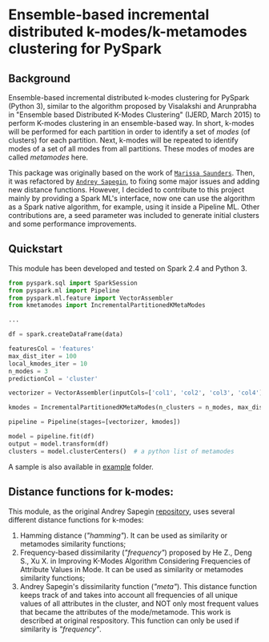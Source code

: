 # Ensemble-based incremental distributed k-modes/k-metamodes clustering for PySpark

## Background

Ensemble-based incremental distributed k-modes clustering for PySpark (Python 3), similar to the algorithm proposed by Visalakshi and Arunprabha in "Ensemble based Distributed K-Modes Clustering" (IJERD, March 2015) to perform K-modes clustering in an ensemble-based way. In short, k-modes will be performed for each partition in order to identify a set of *modes* (of clusters) for each partition. Next, k-modes will be repeated to identify modes of a set of all modes from all partitions. These modes of modes are called *metamodes* here.

This package was originally based on the work of [`Marissa Saunders`](https://github.com/ThinkBigAnalytics/pyspark-distributed-kmodes). Then, it was refactored by [`Andrey Sapegin`](https://github.com/asapegin/pyspark-kmetamodes), to fixing some major issues and adding new distance functions. However, I decided to contribute to this project mainly by providing a Spark ML's interface, now one can use the algorithm as a Spark native algorithm, for example, using it inside a Pipeline ML. Other contributions are, a seed parameter was included to generate initial clusters and some performance improvements.

## Quickstart

This module has been developed and tested on Spark 2.4 and Python 3. 

```python
from pyspark.sql import SparkSession
from pyspark.ml import Pipeline
from pyspark.ml.feature import VectorAssembler
from kmetamodes import IncrementalPartitionedKMetaModes

...

df = spark.createDataFrame(data)

featuresCol = 'features'
max_dist_iter = 100
local_kmodes_iter = 10
n_modes = 3
predictionCol = 'cluster'

vectorizer = VectorAssembler(inputCols=['col1', 'col2', 'col3', 'col4'], outputCol=featuresCol)

kmodes = IncrementalPartitionedKMetaModes(n_clusters = n_modes, max_dist_iter = max_dist_iter, local_kmodes_iter = local_kmodes_iter, similarity = "frequency", metamodessimilarity = "meta", seed=None, featuresCol=features, predictionCol=predictionCol)

pipeline = Pipeline(stages=[vectorizer, kmodes])

model = pipeline.fit(df)  
output = model.transform(df)
clusters = model.clusterCenters()  # a python list of metamodes
```

A sample is also available in [example](./example) folder.

## Distance functions for k-modes: 

This module, as the original Andrey Sapegin [repository](https://github.com/asapegin/pyspark-kmetamodes), uses several different distance functions for k-modes:

1. Hamming distance (*"hamming"*). It can be used as similarity or metamodes similarity functions;
2. Frequency-based dissimilarity (*"frequency"*) proposed by He Z., Deng S., Xu X. in Improving K-Modes Algorithm Considering Frequencies of Attribute Values in Mode.  It can be used as similarity or metamodes similarity functions;
3. Andrey Sapegin's dissimilarity function (*"meta"*). This distance function keeps track of and takes into account all frequencies of all unique values of all attributes in the cluster, and NOT only most frequent values that became the attributes of the mode/metamode. This work is described at original respository. This function can only be used if similarity is *"frequency"*.

